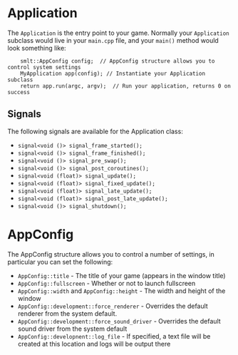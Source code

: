 # Application

The `Application` is the entry point to your game. Normally your `Application` subclass would live in your `main.cpp` file, and your `main()` method would look something like:

```
    smlt::AppConfig config;  // AppConfig structure allows you to control system settings
    MyApplication app(config); // Instantiate your Application subclass
    return app.run(argc, argv);  // Run your application, returns 0 on success
```

## Signals

The following signals are available for the Application class:

 - `signal<void ()> signal_frame_started();`
 - `signal<void ()> signal_frame_finished();`
 - `signal<void ()> signal_pre_swap();`
 - `signal<void ()> signal_post_coroutines(); `
 - `signal<void (float)> signal_update();`
 - `signal<void (float)> signal_fixed_update();`
 - `signal<void (float)> signal_late_update();`
 - `signal<void (float)> signal_post_late_update();`
 - `signal<void ()> signal_shutdown();`

# AppConfig

The AppConfig structure allows you to control a number of settings, in particular you can set the following:

 - `AppConfig::title` - The title of your game (appears in the window title)
 - `AppConfig::fullscreen` - Whether or not to launch fullscreen
 - `AppConfig::width` and `AppConfig::height` - The width and height of the window
 - `AppConfig::development::force_renderer` - Overrides the default renderer from the system default. 
 - `AppConfig::development::force_sound_driver` - Overrides the default sound driver from the system default
 - `AppConfig::developnent::log_file` - If specified, a text file will be created at this location and logs will be output there


